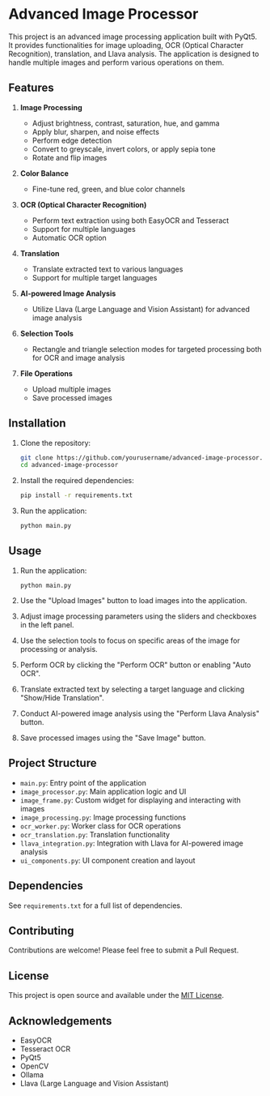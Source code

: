 # Advanced Image Processor

This project is an advanced image processing application built with PyQt5. It provides functionalities for image uploading, OCR (Optical Character Recognition), translation, and Llava analysis. The application is designed to handle multiple images and perform various operations on them.

## Features

1. **Image Processing**
   - Adjust brightness, contrast, saturation, hue, and gamma
   - Apply blur, sharpen, and noise effects
   - Perform edge detection
   - Convert to greyscale, invert colors, or apply sepia tone
   - Rotate and flip images

2. **Color Balance**
   - Fine-tune red, green, and blue color channels

3. **OCR (Optical Character Recognition)**
   - Perform text extraction using both EasyOCR and Tesseract
   - Support for multiple languages
   - Automatic OCR option

4. **Translation**
   - Translate extracted text to various languages
   - Support for multiple target languages

5. **AI-powered Image Analysis**
   - Utilize Llava (Large Language and Vision Assistant) for advanced image analysis

6. **Selection Tools**
   - Rectangle and triangle selection modes for targeted processing both for OCR and image analysis

7. **File Operations**
   - Upload multiple images
   - Save processed images

## Installation

1. Clone the repository:
    ```sh
    git clone https://github.com/yourusername/advanced-image-processor.git
    cd advanced-image-processor
    ```

2. Install the required dependencies:
    ```sh
    pip install -r requirements.txt
    ```

3. Run the application:
    ```sh
    python main.py
    ```

## Usage

1. Run the application:
   ```
   python main.py
   ```

2. Use the "Upload Images" button to load images into the application.

3. Adjust image processing parameters using the sliders and checkboxes in the left panel.

4. Use the selection tools to focus on specific areas of the image for processing or analysis.

5. Perform OCR by clicking the "Perform OCR" button or enabling "Auto OCR".

6. Translate extracted text by selecting a target language and clicking "Show/Hide Translation".

7. Conduct AI-powered image analysis using the "Perform Llava Analysis" button.

8. Save processed images using the "Save Image" button.

## Project Structure

- `main.py`: Entry point of the application
- `image_processor.py`: Main application logic and UI
- `image_frame.py`: Custom widget for displaying and interacting with images
- `image_processing.py`: Image processing functions
- `ocr_worker.py`: Worker class for OCR operations
- `ocr_translation.py`: Translation functionality
- `llava_integration.py`: Integration with Llava for AI-powered image analysis
- `ui_components.py`: UI component creation and layout

## Dependencies

See `requirements.txt` for a full list of dependencies.

## Contributing

Contributions are welcome! Please feel free to submit a Pull Request.

## License

This project is open source and available under the [MIT License](LICENSE).

## Acknowledgements

- EasyOCR
- Tesseract OCR
- PyQt5
- OpenCV
- Ollama
- Llava (Large Language and Vision Assistant)

